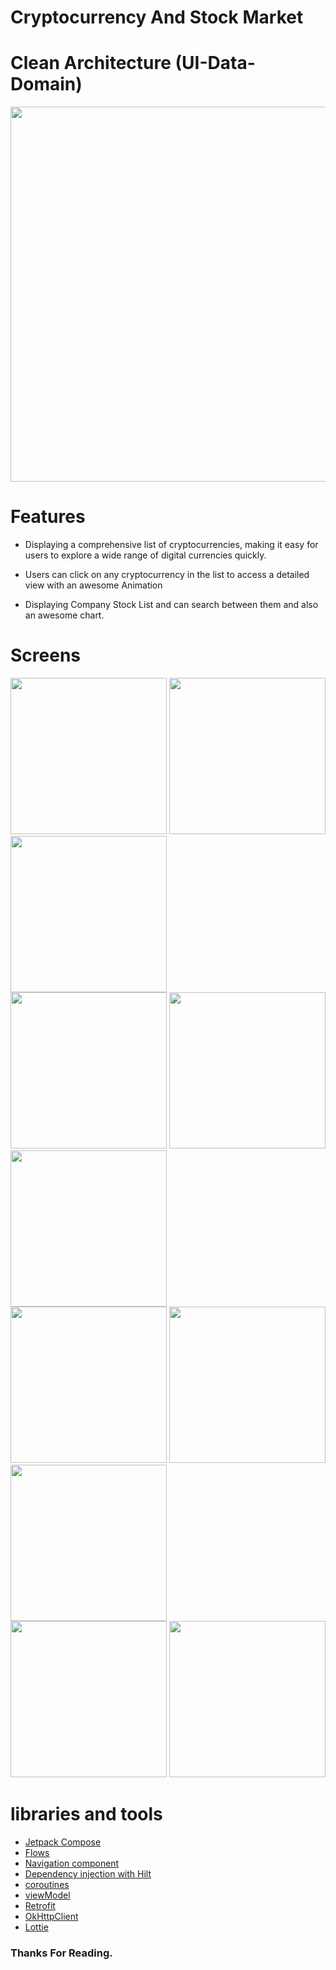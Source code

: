 # Cryptocurrency And Stock Market 
 
# Clean Architecture (UI-Data-Domain)
<img src ="https://github.com/3slam/Cryptocurrency_And_StockMarket_App/assets/82102228/bb9fc6db-a080-408a-aff3-78ec5d148574" width="600" hight="400" >

# Features 

- Displaying a comprehensive list of cryptocurrencies, making it easy for users to explore a wide range of digital currencies quickly.
 
- Users can click on any cryptocurrency in the list to access a detailed view with an awesome Animation
 
- Displaying Company Stock List and can search between them and also an awesome chart.
 

# Screens
 

<div>
 <img src ="https://github.com/3slam/Cryptocurrency_And_StockMarket_App/assets/82102228/2707f35b-ce21-4d00-b643-9cfdf99af3a5" width="250" hight="400">
 <img src ="https://github.com/3slam/Cryptocurrency_And_StockMarket_App/assets/82102228/2f70f16d-7053-45a7-bb86-decbe5da9767" width="250" hight="400" >
 <img src ="https://github.com/3slam/Cryptocurrency_And_StockMarket_App/assets/82102228/5e203494-ba11-4315-a4e9-7e264afb5049" width="250" hight="400" >
</div>

<div>
 <img src ="https://github.com/3slam/Cryptocurrency_And_StockMarket_App/assets/82102228/c7c15e98-896c-45cd-ba7c-4dd634f29129" width="250" hight="400">
 <img src ="https://github.com/3slam/Cryptocurrency_And_StockMarket_App/assets/82102228/b4849b7a-7496-4a44-9f2d-98b2dfed6fe9" width="250" hight="400" >
 <img src ="https://github.com/3slam/Cryptocurrency_And_StockMarket_App/assets/82102228/91d7a1dc-5439-4e3a-9356-66afbdb70d32" width="250" hight="400" >
</div>

<div>
 <img src ="https://github.com/3slam/Cryptocurrency_And_StockMarket_App/assets/82102228/78cecdae-a25e-47ef-b042-548b3b95204b" width="250" hight="400">
 <img src ="https://github.com/3slam/Cryptocurrency_And_StockMarket_App/assets/82102228/b33d7281-e68f-4ff1-9c64-00c593b0bfd5" width="250" hight="400" >
 <img src ="https://github.com/3slam/Cryptocurrency_And_StockMarket_App/assets/82102228/acf33213-0a83-4f56-9998-ab8bf403637b" width="250" hight="400" >
</div>

<div>
 <img src ="https://github.com/3slam/Cryptocurrency_And_StockMarket_App/assets/82102228/004a4f0c-7a50-42d9-b0d2-34cc9abf0cb9" width="250" hight="400">
 <img src ="https://github.com/3slam/Cryptocurrency_And_StockMarket_App/assets/82102228/e0c81ee4-79c6-4cb9-8152-7623e9a00e58" width="250" hight="400" >
</div>
 

 #  libraries and tools
- [Jetpack Compose](https://developer.android.com/jetpack/compose/tutorial)
- [Flows](https://developer.android.com/kotlin/flow)
- [Navigation component](https://developer.android.com/jetpack/compose/navigation)
- [Dependency injection with Hilt](https://developer.android.com/training/dependency-injection/hilt-android)
- [coroutines](https://developer.android.com/kotlin/coroutines)
- [viewModel](https://developer.android.com/topic/libraries/architecture/viewmodel)
- [Retrofit](https://square.github.io/retrofit/)
- [OkHttpClient](https://square.github.io/okhttp/)
- [Lottie](https://github.com/airbnb/lottie-android)
  
### Thanks For Reading.
